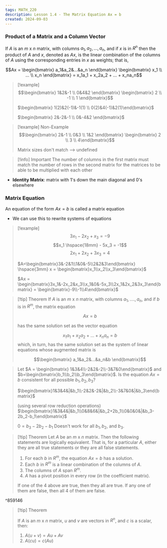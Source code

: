 ```yaml
---
tags: MATH_220
description: Lesson 1.4 - The Matrix Equation Ax = b
created: 2024-09-03
---
```


### Product of a Matrix and a Column Vector

If $A$ is an $m$ x $n$ matrix, with columns $a_1, a_2, ..., a_n$, and if $x$ is in $R^n$ then the product of $A$ and $x$, denoted as $Ax$, is the linear combination of the columns of $A$ using the corresponding entries in $x$ as weights; that is,

$$Ax = \begin{bmatrix} a_1&a_2&...&a_n \end{bmatrix} \begin{bmatrix} x_1 \\ ... \\ x_n \end{bmatrix} = x_1a_1 + x_2a_2 + ... + x_na_n$$

> [!example]
> $$\begin{bmatrix} 1&2&-1 \\ 0&4&2 \end{bmatrix} \begin{bmatrix} 2 \\ -1 \\ 1 \end{bmatrix}$$
> 
> $\begin{bmatrix} 1(2)&2(-1)&-1(1) \\ 0(2)&4(-1)&2(1)\end{bmatrix}$
> 
> $\begin{bmatrix} 2&-2&-1 \\ 0&-4&2 \end{bmatrix}$

> [!example] Non-Example
> $$\begin{bmatrix} 2&-1 \\ 0&3 \\ 1&2 \end{bmatrix} \begin{bmatrix} 2 \\ 3 \\ 4\end{bmatrix}$$
> 
> Matrix sizes don't match --> undefined

> [!info] Important
> The number of columns in the first matrix must match the number of rows in the second matrix for the matrices to be able to be multiplied with each other

- **Identity Matrix**: matrix with 1's down the main diagonal and 0's elsewhere

### Matrix Equation

An equation of the form $Ax = b$ is called a matrix equation

- We can use this to rewrite systems of equations

> [!example]
> $$3x_1 - 2x_2 + x_3 = -9$$
> $$x_1 \hspace{18mm} - 5x_3 = -1$$
> $$2x_1+2x_2+3x_3 = 4$$
> 
> $A=\begin{bmatrix}3&-2&1\\1&0&-5\\2&2&3\end{bmatrix} \hspace{3mm} x = \begin{bmatrix}x_1\\x_2\\x_3\end{bmatrix}$
> 
> $Ax = \begin{bmatrix}3x_1&-2x_2&x_3\\x_1&0&-5x_3\\2x_1&2x_2&3x_3\end{bmatrix} = \begin{bmatrix}-9\\-1\\4\end{bmatrix}$

> [!tip] Theorem
> If $A$ is an $m$ x $n$ matrix, with columns $a_1, ...., a_n$, and if $b$ is in $R^m$, the matrix equation
>
> $$Ax = b$$
> 
> has the same solution set as the vector equation
> 
> $$x_1a_1 + x_2a_2 + ... + x_na_n = b$$
> which, in turn, has the same solution set as the system of linear equations whose augmented matrix is 
> 
> $$\begin{bmatrix} a_1&a_2&...&a_n&b \end{bmatrix}$$

> Let $A = \begin{bmatrix} 1&3&4\\-2&2&-2\\-3&7&0\end{bmatrix}$ and $b=\begin{bmatrix}b_1\\b_2\\b_3\end{bmatrix}$. Is the equation $Ax=b$ consistent for all possible $b_1, b_2, b_3?$
> 
> $\begin{bmatrix}1&3&4&|&b_1\\-2&2&-2&|&b_2\\-3&7&0&|&b_3\end{bmatrix}$
> 
> (using several row reduction operations)
> $\begin{bmatrix}1&3&4&|&b_1\\0&8&6&|&b_2+2b_1\\0&0&0&|&b_3-2b_2-b_1\end{bmatrix}$
> 
> $0 = b_3-2b_2-b_1$
> Doesn't work for all $b_1, b_2,$ and $b_3$.

> [!tip] Theorem
> Let $A$ be an $m$ x $n$ matrix. Then the following statements are logically equivalent. That is, for a particular $A$, either they are all true statements or they are all false statements.
> 
> 1. For each $b$ in $R^m$, the equation $Ax = b$ has a solution.
> 2. Each $b$ in $R^m$ is a linear combination of the columns of $A$.
> 3. The columns of $A$ span $R^m$.
> 4. $A$ has a pivot position in every row (in the coefficient matrix).
> 
> If one of the 4 above are true, then they all are true. If any one of them are false, then all 4 of them are false.

^859146

> [!tip] Theorem
> 
> If $A$ is an $m$ x $n$ matrix, $u$ and $v$ are vectors in $R^n$, and $c$ is a scalar, then:
> 
> 1. $A(u+v) = Au + Av$
> 2. $A(cu) = c(Au)$